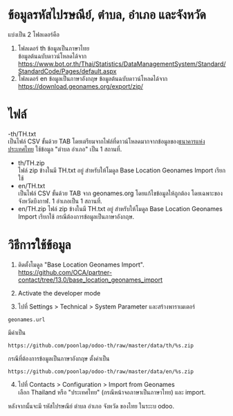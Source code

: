 # ข้อมูลรหัสไปรษณีย์, ตำบล, อำเภอ และจังหวัด
แบ่งเป็น 2 โฟลเดอร์คือ
1. โฟลเดอร์ th ข้อมูลเป็นภาษาไทย  
ข้อมูลต้นฉบับดาวน์โหลดได้จาก https://www.bot.or.th/Thai/Statistics/DataManagementSystem/Standard/StandardCode/Pages/default.aspx
2. โฟลเดอร์ en ข้อมูลเป็นภาษาอังกฤษ
ข้อมูลต้นฉบับดาวน์โหลดได้จาก https://download.geonames.org/export/zip/ 

# ไฟล์
-th/TH.txt  
เป็นไฟล์ CSV ขั้นด้วย TAB โดยเตรียมจากไฟล์ที่ดาวน์โหลดมากจากข้อมูลของ[ธนาคารแห่งประเทศไทย](https://www.bot.or.th/Thai/Statistics/DataManagementSystem/Standard/StandardCode/Pages/default.aspx) ใช้ข้อมูล "ตำบล อำเภอ" เป็น 1 สถานที่.
- th/TH.zip  
ไฟล์ zip ข้างในมี TH.txt อยู่ สำหรับให้โมดูล Base Location Geonames Import เรียกใช้
- en/TH.txt  
เป็นไฟล์ CSV ขั้นด้วย TAB จาก geonames.org โดยแก้ไขข้อมูลให้ถูกต้อง โดยเฉพาะของจังหวัดบึงกาฬ. 1 อำเภอเป็น 1 สถานที่.
- en/TH.zip
ไฟล์ zip ข้างในมี TH.txt อยู่ สำหรับให้โมดูล Base Location Geonames Import เรียกใช้ กรณีต้องการข้อมูลเป็นภาษาอังกฤษ.

# วิธีการใช้ข้อมูล
1. ติดตั้งโมดูล "Base Location Geonames Import".  
https://github.com/OCA/partner-contact/tree/13.0/base_location_geonames_import

2. Activate the developer mode

3. ไปที่ Settings > Technical > System Parameter และสร้างพาราเมเตอร์
```
geonames.url
```
มีค่าเป็น
```
https://github.com/poonlap/odoo-th/raw/master/data/th/%s.zip
```
กรณีที่ต้องการข้อมูลเป็นภาษาอังกฤษ ตั้งค่าเป็น
```
https://github.com/poonlap/odoo-th/raw/master/data/en/%s.zip
```

4. ไปที่ Contacts > Configuration > Import from Geonames  
เลือก Thailand หรือ "ประเทศไทย" (กรณีหน้าจอภาษาเป็นภาษาไทย) และ import.

หลังจากนั้นจะมี รหัสไปรษณีย์ ตำบล อำเภอ จังหวัด ของไทย ในระะบ odoo.
